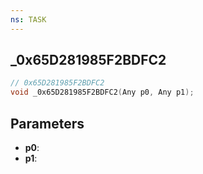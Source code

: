 ```yaml
---
ns: TASK
---
```

## _0x65D281985F2BDFC2

```c
// 0x65D281985F2BDFC2
void _0x65D281985F2BDFC2(Any p0, Any p1);
```

## Parameters
* **p0**:
* **p1**:
